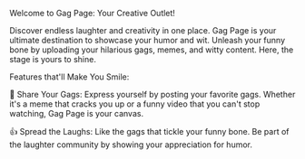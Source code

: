 Welcome to Gag Page: Your Creative Outlet!

Discover endless laughter and creativity in one place. Gag Page is your ultimate destination to showcase your humor and wit. Unleash your funny bone by uploading your hilarious gags, memes, and witty content. Here, the stage is yours to shine.

Features that'll Make You Smile:

🎉 Share Your Gags: Express yourself by posting your favorite gags. Whether it's a meme that cracks you up or a funny video that you can't stop watching, Gag Page is your canvas.

👍 Spread the Laughs: Like the gags that tickle your funny bone. Be part of the laughter community by showing your appreciation for humor.
